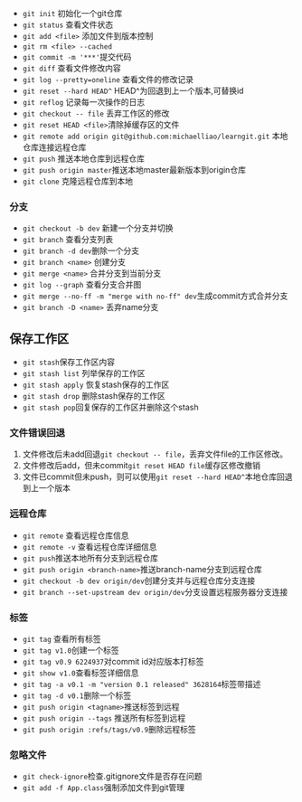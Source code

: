 - `git init` 初始化一个git仓库
- `git status` 查看文件状态
- `git add <file>` 添加文件到版本控制
- `git rm <file> --cached`
- `git commit -m '***'`提交代码
- `git diff` 查看文件修改内容
- `git log --pretty=oneline` 查看文件的修改记录
- `git reset --hard HEAD^` HEAD^为回退到上一个版本,可替换id
- `git reflog` 记录每一次操作的日志
- `git checkout -- file` 丢弃工作区的修改
- `git reset HEAD <file>`清除掉缓存区的文件
- `git remote add origin git@github.com:michaelliao/learngit.git` 本地仓库连接远程仓库
- `git push` 推送本地仓库到远程仓库
- `git push origin master`推送本地master最新版本到origin仓库
- `git clone` 克隆远程仓库到本地

### 分支
- `git checkout -b dev` 新建一个分支并切换
- `git branch` 查看分支列表
- `git branch -d dev`删除一个分支
- `git branch <name>` 创建分支
- `git merge <name>` 合并<name>分支到当前分支
- `git log --graph` 查看分支合并图
- `git merge --no-ff -m "merge with no-ff" dev`生成commit方式合并分支
- `git branch -D <name>` 丢弃name分支

## 保存工作区
- `git stash`保存工作区内容
- `git stash list` 列举保存的工作区
- `git stash apply` 恢复stash保存的工作区
- `git stash drop` 删除stash保存的工作区
- `git stash pop`回复保存的工作区并删除这个stash



### 文件错误回退
1. 文件修改后未add回退`git checkout -- file`，丢弃文件file的工作区修改。
2. 文件修改后add，但未commit`git reset HEAD file`缓存区修改撤销
3. 文件已commit但未push，则可以使用`git reset --hard HEAD^`本地仓库回退到上一个版本

### 远程仓库
- `git remote` 查看远程仓库信息
- `git remote -v` 查看远程仓库详细信息
- `git push`推送本地所有分支到远程仓库
- `git push origin <branch-name>`推送branch-name分支到远程仓库
- `git checkout -b dev origin/dev`创建分支并与远程仓库分支连接
- `git branch --set-upstream dev origin/dev`分支设置远程服务器分支连接

### 标签
- `git tag` 查看所有标签
- `git tag v1.0`创建一个标签
- `git tag v0.9 6224937`对commit id对应版本打标签
- `git show v1.0`查看标签详细信息
- `git tag -a v0.1 -m "version 0.1 released" 3628164`标签带描述
- `git tag -d v0.1`删除一个标签
- `git push origin <tagname>`推送标签到远程
- `git push origin --tags` 推送所有标签到远程
- `git push origin :refs/tags/v0.9`删除远程标签

### 忽略文件
- `git check-ignore`检查.gitignore文件是否存在问题
- `git add -f App.class`强制添加文件到git管理
